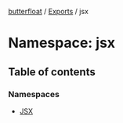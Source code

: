 [butterfloat](../README.md) / [Exports](../modules.md) / jsx

# Namespace: jsx

## Table of contents

### Namespaces

- [JSX](jsx.JSX.md)
